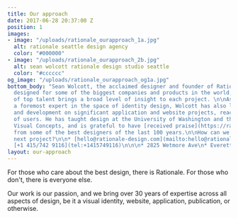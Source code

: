 ```yaml
---
title: Our approach
date: 2017-06-28 20:37:00 Z
position: 1
images:
- image: "/uploads/rationale_ourapproach_1a.jpg"
  alt: rationale seattle design agency
  color: "#000000"
- image: "/uploads/rationale_ourapproach_2b.jpg"
  alt: sean wolcott rationale design studio seattle
  color: "#cccccc"
og_image: "/uploads/rationale_ourapproach_og1a.jpg"
bottom_body: "Sean Wolcott, the acclaimed designer and founder of Rationale, has previously
  designed for some of the biggest companies and products in the world, and his team
  of top talent brings a broad level of insight to each project. \n\nAs well as being
  a foremost expert in the space of identity design, Wolcott has also lead design
  and development on significant application and website projects, reaching billions
  of users. He has taught design at the University of Washington and the School of
  Visual Concepts, and is grateful to have [received praise](https://rationale-design.com/their-words/)
  from some of the best designers of the last 100 years.\n\nHow can we help with your
  next project?\n\n* [hello@rationale-design.com](mailto:hello@rationale-design.com)\n*
  [+1 415/742 9116](tel:+1415749116)\n\n\n* 2825 Wetmore Ave\n* Everett, WA 98201\n"
layout: our-approach
---
```


For those who care about the best design, there is Rationale. For those who don't, there is everyone else. 

Our work is our passion, and we bring over 30 years of expertise across all aspects of design, be it a visual identity, website, application, publication, or otherwise.

